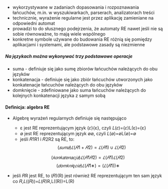 - wykorzystywane w zadaniach dopasowania i rozpoznawania łańcuchów, m.in. w wyszukiwarkach, parserach, analizatorach treści
- technicznie, wyrażenie regularne jest przez aplikację zamieniane na odpowiedni automat
- prowadzi to do słusznego podejrzenia, że automaty RE nawet jeśli nie są sobie równoważne, to mają wiele wspólnego
- konkretne symbole używane do budowania RE różnią się pomiędzy aplikacjami i systemami, ale podstawowe zasady są niezmienne

##### Na językach można wykonywać trzy podstawowe operacje
- suma - definiuje się jako sumę zbiorów łańcuchów należących do obu języków
- konkatenacja - definiuje się jako zbiór łańcuchów utworzonych jako konkatenacje łańcuchów należących do obu języków
- domknięcie - zdefiniowane jako suma łańcuchów należących  do kolejnych konkatenacji języka z samym sobą

#### Definicja: algebra RE
- Algebrę wyrażeń regularnych definiuje się następująco
	- ε﻿ jest RE reprezentującym język {𝜀}{ε}﻿, czyli 𝐿(𝜀)={𝜀}L(ε)={ε}﻿
	- ∅﻿ jest RE reprezentującym język ∅∅﻿, czyli 𝐿(∅)=∅L(∅)=∅﻿
	- jeśli 𝑅1R1​﻿ i 𝑅2R2​﻿ są RE, to:
    $$(𝑠𝑢𝑚𝑎)𝐿(𝑅1+𝑅2)=𝐿(𝑅1)∪𝐿(𝑅2)$$
    
    $$(𝑘𝑜𝑛𝑘𝑎𝑡𝑒𝑛𝑎𝑐𝑗𝑎)𝐿(𝑅1𝑅2)=𝐿(𝑅1)𝐿(𝑅2)$$
    $$(𝑑𝑜𝑚𝑘𝑛𝑖ę𝑐𝑖𝑒)𝐿(𝑅1∗)=(𝐿(𝑅1))∗$$
    

- jeśli 𝑅R﻿ jest RE, to (𝑅)(R)﻿ jest również RE reprezentującym ten sam język co 𝑅,𝐿((𝑅))=𝐿(𝑅)R,L((R))=L(R)